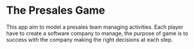 # The Presales Game
This app aim to model a presales team managing activities. Each player have to create a software company to manage, the purpose of game is to success with the company making the right decisions at each step.
